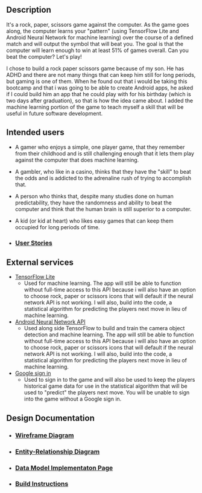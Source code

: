 ## Description

It's a rock, paper, scissors game against the computer.  As the game goes along, the computer learns your "pattern" (using TensorFlow Lite and Android Neural Network for machine learning) over the course of a defined match and will output the symbol that will beat you.  The goal is that the computer will learn enough to win at least 51% of games overall.  Can you beat the computer?  Let's play!

I chose to build a rock paper scissors game because of my son.  He has ADHD and there are not many things that can keep him still for long periods, but gaming is one of them.  When he found out that i would be taking this bootcamp and that i was going to be able to create Android apps, he asked if I could build him an app that he could play with for his birthday (which is two days after graduation), so that is how the idea came about.  I added the machine learning portion of the game to teach myself a skill that will be useful in future software development.

## Intended users

* A gamer who enjoys a simple, one player game, that they remember from their childhood and is still challenging enough that it lets them play against the computer that does machine learning.
* A gambler, who like in a casino, thinks that they have the "skill" to beat the odds and is addicted to the adrenaline rush of trying to accomplish that.
* A person who thinks that, despite many studies done on human predictability, they have the randomness and ability to beat the computer and think that the human brain is still superior to a computer.
* A kid (or kid at heart) who likes easy games that can keep them occupied for long periods of time.

* ### [User Stories](user-stories.md)

## External services

* [TensorFlow Lite](https://www.tensorflow.org/lite)
    * Used for machine learning.  The app will still be able to function without full-time access to this API because i will also have an option to choose rock, paper or scissors icons that will default if the neural network API is not working.  I will also, build into the code, a statistical algorithm for predicting the players next move in lieu of machine learning. 
* [Android Neural Network API](https://developer.android.com/ndk/guides/neuralnetworks)
    * Used along side TensorFlow to build and train the camera object detection and machine learning.  The app will still be able to function without full-time access to this API because i will also have an option to choose rock, paper or scissors icons that will default if the neural network API is not working.  I will also, build into the code, a statistical algorithm for predicting the players next move in lieu of machine learning.
* [Google sign in](https://developers.google.com/identity/sign-in/android/sign-in)
    * Used to sign in to the game and will also be used to keep the players historical game data for use in the statistical algorithm that will be used to "predict" the players next move.  You will be unable to sign into the game without a Google sign in.  

## Design Documentation

* ### [Wireframe Diagram](wireframe.md)

* ### [Entity-Relationship Diagram](erd.md)

* ### [Data Model Implementaton Page](data_model_implementation.md)

*  ### [Build Instructions](build_instructions.md)


